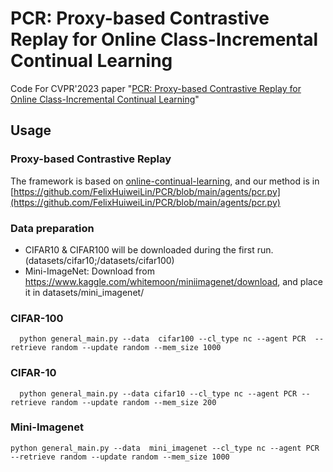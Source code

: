 # PCR: Proxy-based Contrastive Replay for Online Class-Incremental Continual Learning
Code For CVPR'2023 paper "[PCR: Proxy-based Contrastive Replay for Online Class-Incremental Continual Learning](https://arxiv.org/abs/2304.04408)"

## Usage
### Proxy-based Contrastive Replay
The framework is based on [online-continual-learning](https://github.com/RaptorMai/online-continual-learning), and our method is in [https://github.com/FelixHuiweiLin/PCR/blob/main/agents/pcr.py](https://github.com/FelixHuiweiLin/PCR/blob/main/agents/pcr.py)

### Data preparation
- CIFAR10 & CIFAR100 will be downloaded during the first run. (datasets/cifar10;/datasets/cifar100)
- Mini-ImageNet: Download from https://www.kaggle.com/whitemoon/miniimagenet/download, and place it in datasets/mini_imagenet/


### CIFAR-100
```shell
  python general_main.py --data  cifar100 --cl_type nc --agent PCR  --retrieve random --update random --mem_size 1000
 ```

 ### CIFAR-10
```shell
  python general_main.py --data cifar10 --cl_type nc --agent PCR --retrieve random --update random --mem_size 200
 ```
 
 ### Mini-Imagenet
```shell
python general_main.py --data  mini_imagenet --cl_type nc --agent PCR --retrieve random --update random --mem_size 1000
 ```
 
